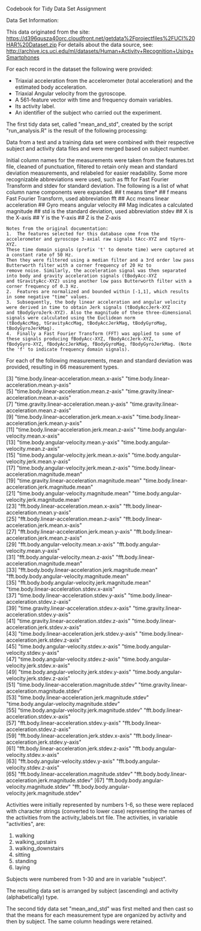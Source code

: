 Codebook for Tidy Data Set Assignment

Data Set Information:

This data originated from the site: https://d396qusza40orc.cloudfront.net/getdata%2Fprojectfiles%2FUCI%20HAR%20Dataset.zip
For details about the data source, see: http://archive.ics.uci.edu/ml/datasets/Human+Activity+Recognition+Using+Smartphones

For each record in the dataset the following were provided: 
- Triaxial acceleration from the accelerometer (total acceleration) and the estimated body acceleration. 
- Triaxial Angular velocity from the gyroscope. 
- A 561-feature vector with time and frequency domain variables. 
- Its activity label. 
- An identifier of the subject who carried out the experiment.

The first tidy data set, called "mean_and_std", created by the script "run_analysis.R" is the result of the following processing:

Data from a test and a training data set were combined with their respective subject and activity data files and were merged based on subject number.

Initial column names for the measurements were taken from the features.txt file, cleaned of punctuation, filtered to retain only mean and standard deviation measurements, and relabeled for easier readability.  Some more recognizable abbreviations were used, such as fft for Fast Fourier Transform and stdev for standard deviation.  The following is a list of what column name components were expanded.
    ## t means time*
    ## f means Fast Fourier Transform, used abbreviation fft
    ## Acc means linear acceleration
    ## Gyro means angular velocity
    ## Mag indicates a calculated magnitude
    ## std is the standard deviation, used abbreviation stdev
    ## X is the X-axis
    ## Y is the Y-axis
    ## Z is the Z-axis
    
    Notes from the original documentation: 
    1.  The features selected for this database come from the accelerometer and gyroscope 3-axial raw signals tAcc-XYZ and tGyro-XYZ.
    These time domain signals (prefix 't' to denote time) were captured at a constant rate of 50 Hz. 
    Then they were filtered using a median filter and a 3rd order low pass Butterworth filter with a corner frequency of 20 Hz to 
    remove noise. Similarly, the acceleration signal was then separated into body and gravity acceleration signals (tBodyAcc-XYZ 
    and tGravityAcc-XYZ) using another low pass Butterworth filter with a corner frequency of 0.3 Hz.
    2.  Features are normalized and bounded within [-1,1], which results in some negative "time" values.
    3.  Subsequently, the body linear acceleration and angular velocity were derived in time to obtain Jerk signals (tBodyAccJerk-XYZ
    and tBodyGyroJerk-XYZ). Also the magnitude of these three-dimensional signals were calculated using the Euclidean norm 
    (tBodyAccMag, tGravityAccMag, tBodyAccJerkMag, tBodyGyroMag, tBodyGyroJerkMag). 
    4.  Finally a Fast Fourier Transform (FFT) was applied to some of these signals producing fBodyAcc-XYZ, fBodyAccJerk-XYZ, 
    fBodyGyro-XYZ, fBodyAccJerkMag, fBodyGyroMag, fBodyGyroJerkMag. (Note the 'f' to indicate frequency domain signals).
    
For each of the following measurements, mean and standard deviation was provided, resulting in 66 measurement types.
                                            
 [3] "time.body.linear-acceleration.mean.x-axis"              "time.body.linear-acceleration.mean.y-axis"             
 [5] "time.body.linear-acceleration.mean.z-axis"              "time.gravity.linear-acceleration.mean.x-axis"          
 [7] "time.gravity.linear-acceleration.mean.y-axis"           "time.gravity.linear-acceleration.mean.z-axis"          
 [9] "time.body.linear-acceleration.jerk.mean.x-axis"         "time.body.linear-acceleration.jerk.mean.y-axis"        
[11] "time.body.linear-acceleration.jerk.mean.z-axis"         "time.body.angular-velocity.mean.x-axis"                
[13] "time.body.angular-velocity.mean.y-axis"                 "time.body.angular-velocity.mean.z-axis"                
[15] "time.body.angular-velocity.jerk.mean.x-axis"            "time.body.angular-velocity.jerk.mean.y-axis"           
[17] "time.body.angular-velocity.jerk.mean.z-axis"            "time.body.linear-acceleration.magnitude.mean"          
[19] "time.gravity.linear-acceleration.magnitude.mean"        "time.body.linear-acceleration.jerk.magnitude.mean"     
[21] "time.body.angular-velocity.magnitude.mean"              "time.body.angular-velocity.jerk.magnitude.mean"        
[23] "fft.body.linear-acceleration.mean.x-axis"               "fft.body.linear-acceleration.mean.y-axis"              
[25] "fft.body.linear-acceleration.mean.z-axis"               "fft.body.linear-acceleration.jerk.mean.x-axis"         
[27] "fft.body.linear-acceleration.jerk.mean.y-axis"          "fft.body.linear-acceleration.jerk.mean.z-axis"         
[29] "fft.body.angular-velocity.mean.x-axis"                  "fft.body.angular-velocity.mean.y-axis"                 
[31] "fft.body.angular-velocity.mean.z-axis"                  "fft.body.linear-acceleration.magnitude.mean"           
[33] "fft.body.body.linear-acceleration.jerk.magnitude.mean"  "fft.body.body.angular-velocity.magnitude.mean"         
[35] "fft.body.body.angular-velocity.jerk.magnitude.mean"     "time.body.linear-acceleration.stdev.x-axis"            
[37] "time.body.linear-acceleration.stdev.y-axis"             "time.body.linear-acceleration.stdev.z-axis"            
[39] "time.gravity.linear-acceleration.stdev.x-axis"          "time.gravity.linear-acceleration.stdev.y-axis"         
[41] "time.gravity.linear-acceleration.stdev.z-axis"          "time.body.linear-acceleration.jerk.stdev.x-axis"       
[43] "time.body.linear-acceleration.jerk.stdev.y-axis"        "time.body.linear-acceleration.jerk.stdev.z-axis"       
[45] "time.body.angular-velocity.stdev.x-axis"                "time.body.angular-velocity.stdev.y-axis"               
[47] "time.body.angular-velocity.stdev.z-axis"                "time.body.angular-velocity.jerk.stdev.x-axis"          
[49] "time.body.angular-velocity.jerk.stdev.y-axis"           "time.body.angular-velocity.jerk.stdev.z-axis"          
[51] "time.body.linear-acceleration.magnitude.stdev"          "time.gravity.linear-acceleration.magnitude.stdev"      
[53] "time.body.linear-acceleration.jerk.magnitude.stdev"     "time.body.angular-velocity.magnitude.stdev"            
[55] "time.body.angular-velocity.jerk.magnitude.stdev"        "fft.body.linear-acceleration.stdev.x-axis"             
[57] "fft.body.linear-acceleration.stdev.y-axis"              "fft.body.linear-acceleration.stdev.z-axis"             
[59] "fft.body.linear-acceleration.jerk.stdev.x-axis"         "fft.body.linear-acceleration.jerk.stdev.y-axis"        
[61] "fft.body.linear-acceleration.jerk.stdev.z-axis"         "fft.body.angular-velocity.stdev.x-axis"                
[63] "fft.body.angular-velocity.stdev.y-axis"                 "fft.body.angular-velocity.stdev.z-axis"                
[65] "fft.body.linear-acceleration.magnitude.stdev"           "fft.body.body.linear-acceleration.jerk.magnitude.stdev"
[67] "fft.body.body.angular-velocity.magnitude.stdev"         "fft.body.body.angular-velocity.jerk.magnitude.stdev"

Activities were initially represented by numbers 1-6, so these were replaced with character strings (converted to lower case) representing the names of the activities from the activity_labels.txt file.  The activities, in variable "activities", are:
1. walking
2. walking_upstairs
3. walking_downstairs
4. sitting
5. standing
6. laying

Subjects were numbered from 1-30 and are in variable "subject".

The resulting data set is arranged by subject (ascending) and activity (alphabetically) type.

The second tidy data set "mean_and_std" was first melted and then cast so that the means for each measurement type are organized by activity and then by subject.  The same column headings were retained.
